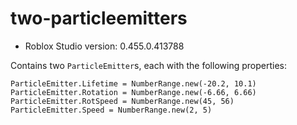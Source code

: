 # two-particleemitters
* Roblox Studio version: 0.455.0.413788

Contains two `ParticleEmitter`s, each with the following properties:

`ParticleEmitter.Lifetime = NumberRange.new(-20.2, 10.1)`
`ParticleEmitter.Rotation = NumberRange.new(-6.66, 6.66)`
`ParticleEmitter.RotSpeed = NumberRange.new(45, 56)`
`ParticleEmitter.Speed = NumberRange.new(2, 5)`
